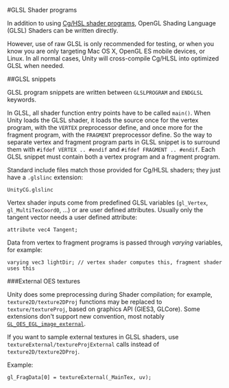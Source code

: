 #GLSL Shader programs

In addition to using [Cg/HSL shader programs](SL-ShaderPrograms), OpenGL Shading Language (GLSL) Shaders can be written directly.

However, use of raw GLSL is only recommended for testing, or when you know you are only targeting Mac OS X, OpenGL ES mobile devices, or Linux. In all normal cases, Unity will cross-compile Cg/HLSL into optimized GLSL when needed.


##GLSL snippets

GLSL program snippets are written between `GLSLPROGRAM` and `ENDGLSL` keywords.

In GLSL, all shader function entry points have to be called `main()`. When Unity loads the GLSL shader, it loads the source once for the vertex program, with the `VERTEX` preprocessor define, and once more for the fragment program, with the `FRAGMENT` preprocessor define. So the way to separate vertex and fragment program parts in GLSL snippet is to surround them with `#ifdef VERTEX .. #endif` and `#ifdef FRAGMENT .. #endif`. Each GLSL snippet must contain both a vertex program and a fragment program.

Standard include files match those provided for Cg/HLSL shaders; they just have a `.glslinc` extension: 

````
UnityCG.glslinc
````

Vertex shader inputs come from predefined GLSL variables (`gl_Vertex`, `gl_MultiTexCoord0`, ...) or are user defined attributes. Usually only the tangent vector needs a user defined attribute:

````
attribute vec4 Tangent;
````

Data from vertex to fragment programs is passed through _varying_ variables, for example:

````
varying vec3 lightDir; // vertex shader computes this, fragment shader uses this
````

###External OES textures

Unity does some preprocessing during Shader compilation; for example, `texture2D/texture2DProj` functions may be replaced to `texture/textureProj`, based on graphics API (GlES3, GLCore). Some extensions don't support new convention, most notably [`GL_OES_EGL_image_external`](https://www.khronos.org/registry/gles/extensions/OES/OES_EGL_image_external.txt). 

If you want to sample external textures in GLSL shaders, use `textureExternal/textureProjExternal` calls instead of `texture2D/texture2DProj`.

Example:

````
gl_FragData[0] = textureExternal(_MainTex, uv);
````

